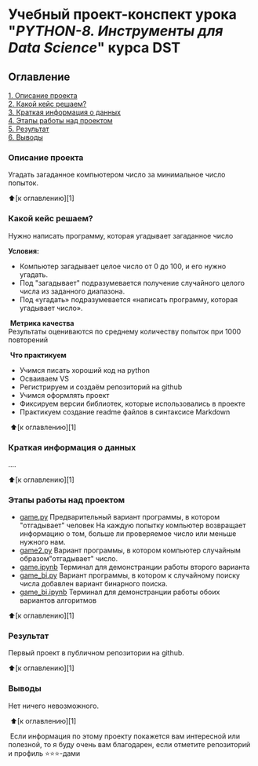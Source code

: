 # Учебный проект-конспект урока "_PYTHON-8. Инструменты для Data Science_" курса DST 

## Оглавление
[1. Описание проекта](#описание-проекта)  
[2. Какой кейс решаем?](#какой-кейс-решаем)  
[3. Краткая информация о данных](#краткая-информация-о-данных)  
[4. Этапы работы над проектом](#этапы-работы-над-проектом)  
[5. Результат](#результат)    
[6. Выводы](#выводы) 
​
### Описание проекта    
Угадать загаданное компьютером число за минимальное число попыток.

:arrow_up:[к оглавлению][1]
​
​
### Какой кейс решаем?    
Нужно написать программу, которая угадывает загаданное число 
​

**Условия:**  
- Компьютер загадывает целое число от 0 до 100, и его нужно угадать. 
- Под "загадывает" подразумевается получение случайного целого числа из заданного диапазона.
- Под «угадать» подразумевается «написать программу, которая угадывает число».


​
**Метрика качества**     
Результаты оцениваются по среднему количеству попыток при 1000 повторений

​
**Что практикуем**     
- Учимся писать хороший код на python
- Осваиваем VS
- Регистрируем и создаём репозиторий на github
- Учимся оформлять проект
- Фиксируем версии библиотек, которые использовались в проекте
- Практикуем создание readme файлов в синтаксисе Markdown 

​
​:arrow_up:[к оглавлению][1]

### Краткая информация о данных
....
  

:arrow_up:[к оглавлению][1]
​
​
### Этапы работы над проектом  

- [game.py](https://github.com/GalaFedorova/SkillFactory2/tree/main/SF_DST/Python-8/game.py) Предварительный вариант программы, в котором "отгадывает" человек  На каждую попытку компьютер возвращает информацию о том, больше ли проверяемое число или меньше нужного нам.
- [game2.py](https://github.com/GalaFedorova/SkillFactory2/tree/main/SF_DST/Python-8/game2.py) Вариант программы, в котором компьютер случайным образом"отгадывает" число.
- [game.ipynb](https://github.com/GalaFedorova/SkillFactory2/tree/main/SF_DST/Python-8/game.ipynb) Терминал для демонстранции работы второго варианта 
- [game_bi.py](https://github.com/GalaFedorova/SkillFactory2/tree/main/SF_DST/Python-8/game_bi.py) Вариант программы, в котором к случайному поиску числа добавлен вариант бинарного поиска.
- [game_bi.ipynb](https://github.com/GalaFedorova/SkillFactory2/tree/main/SF_DST/Python-8/game_bi.ipynb) Терминал для демонстранции работы обоих вариантов алгоритмов 

:arrow_up:[к оглавлению][1]
​
​
### Результат
Первый проект в публичном репозитории на github.
​

:arrow_up:[к оглавлению][1]
​
​
### Выводы 
Нет ничего невозможного.

​
:arrow_up:[к оглавлению][1]
​

​
Если информация по этому проекту покажется вам интересной или полезной, то я буду очень вам благодарен, если отметите репозиторий и профиль ⭐️⭐️⭐️-дами

